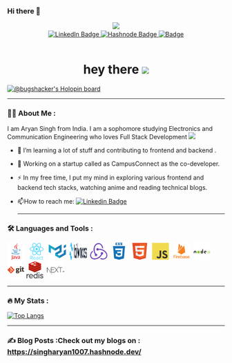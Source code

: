 ### Hi there 👋
<div id="header" align="center"'>
  <img src="https://media.giphy.com/media/gjrYDwbjnK8x36xZIO/giphy.gif" width="200"/>
  <div id="badges">
   <a href="">                             
  <img src="https://img.shields.io/badge/LinkedIn-blue?style=for-the-badge&logo=linkedin&logoColor=white" alt="LinkedIn Badge"/>
  </a>
    <a href="https://singharyan1007.hashnode.dev/"> 
  <img src="https://img.shields.io/badge/Hashnode-red?style=for-the-badge&logo=hashnode&logoColor=white" alt="Hashnode Badge"/>
    </a>
    <a href=""> 
  <img src="https://img.shields.io/badge/Instagram-blue?style=for-the-badge&logo=instagram&logoColor=white" alt=" Badge"/>
    </a>                            
</div> 
 <img src="https://komarev.com/ghpvc/?username=singharyan1007&style=flat-square&color=blue" alt=""/>   
 <h1>
  hey there
  <img src="https://media.giphy.com/media/hvRJCLFzcasrR4ia7z/giphy.gif" width="30px"/>
</h1>                               
</div>
                                
[![@bugshacker's Holopin board](https://holopin.me/bugshacker)](https://holopin.io/@bugshacker)
                                
 ---

### :technologist: About Me :
   I am Aryan Singh from India.
   I am a sophomore studying Electronics and Communication Engineering who loves Full Stack Development <img src="https://media.giphy.com/media/WUlplcMpOCEmTGBtBW/giphy.gif" width="30">
- :telescope: I’m learning a lot of stuff and contributing to frontend and backend .

- :seedling: Working on a startup called as  CampusConnect as the co-developer.

- :zap: In my free time, I put my mind in exploring various frontend and backend tech stacks, watching anime and reading technical blogs.

- :mailbox:How to reach me: [![Linkedin Badge](https://img.shields.io/badge/LinkdIn-blue?style=flat&logo=Linkedin&logoColor=white)](your-linkedin-url)

  ---                              

 ### :hammer_and_wrench: Languages and Tools :
  <div>
  <img src="https://github.com/devicons/devicon/blob/master/icons/java/java-original-wordmark.svg" title="Java" alt="Java" width="40" height="40"/>&nbsp;
  <img src="https://github.com/devicons/devicon/blob/master/icons/react/react-original-wordmark.svg" title="React" alt="React" width="40" height="40"/>&nbsp;
  <img src="https://github.com/devicons/devicon/blob/master/icons/materialui/materialui-original.svg" title="Material UI" alt="Material UI" width="40" height="40"/>&nbsp;
    <img src="https://github.com/devicons/devicon/blob/master/icons/tailwindcss/tailwindcss-original-wordmark.svg" title="tailwindCSS" alt="Tailwind CSS" width="40" height="40"/>&nbsp;                              
  <img src="https://github.com/devicons/devicon/blob/master/icons/redux/redux-original.svg" title="Redux" alt="Redux " width="40" height="40"/>&nbsp;
  <img src="https://github.com/devicons/devicon/blob/master/icons/css3/css3-plain-wordmark.svg"  title="CSS3" alt="CSS" width="40" height="40"/>&nbsp;
  <img src="https://github.com/devicons/devicon/blob/master/icons/html5/html5-original.svg" title="HTML5" alt="HTML" width="40" height="40"/>&nbsp;
  <img src="https://github.com/devicons/devicon/blob/master/icons/javascript/javascript-original.svg" title="JavaScript" alt="JavaScript" width="40" height="40"/>&nbsp;
  <img src="https://github.com/devicons/devicon/blob/master/icons/firebase/firebase-plain-wordmark.svg" title="Firebase" alt="Firebase" width="40" height="40"/>&nbsp;
  <img src="https://github.com/devicons/devicon/blob/master/icons/nodejs/nodejs-original-wordmark.svg" title="NodeJS" alt="NodeJS" width="40" height="40"/>&nbsp;
  <img src="https://github.com/devicons/devicon/blob/master/icons/git/git-original-wordmark.svg" title="Git" **alt="Git" width="40" height="40"/>
  <img src="https://github.com/devicons/devicon/blob/master/icons/redis/redis-original-wordmark.svg" title="Redis" alt="Redis" width="40" height="40"/>&nbsp;             <img src="https://github.com/devicons/devicon/blob/master/icons/nextjs/nextjs-original-wordmark.svg" title="NextJS" alt="NextJS" width="40" height="40"/>&nbsp;                 
</div> 
                                
 ---
 ### :fire: My Stats :
 [![Top Langs](https://github-readme-stats.vercel.app/api/top-langs/?username=singharyan1007&layout=compact&theme=vision-friendly-dark)](https://github.com/anuraghazra/github-readme-stats)
 
 ---

### :writing_hand: Blog Posts :Check out my blogs on : https://singharyan1007.hashnode.dev/
                             
                                
                                
